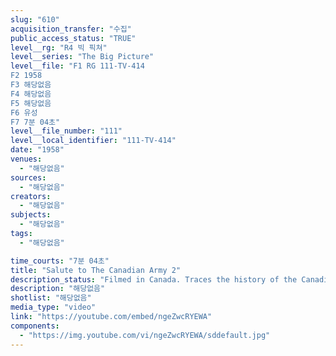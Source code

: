 ```yaml
---
slug: "610"
acquisition_transfer: "수집"
public_access_status: "TRUE"
level__rg: "R4 빅 픽쳐"
level__series: "The Big Picture"
level__file: "F1 RG 111-TV-414
F2 1958
F3 해당없음
F4 해당없음
F5 해당없음
F6 유성
F7 7분 04초"
level__file_number: "111"
level__local_identifier: "111-TV-414"
date: "1958"
venues: 
  - "해당없음"
sources: 
  - "해당없음"
creators: 
  - "해당없음"
subjects: 
  - "해당없음"
tags: 
  - "해당없음"

time_courts: "7분 04초"
title: "Salute to The Canadian Army 2"
description_status: "Filmed in Canada. Traces the history of the Canadian Army which shared shoulder-to-shoulder fighting with Americans on the battlefields of Europe and Korea."
description: "해당없음"
shotlist: "해당없음"
media_type: "video"
link: "https://youtube.com/embed/ngeZwcRYEWA"
components: 
  - "https://img.youtube.com/vi/ngeZwcRYEWA/sddefault.jpg"
---
```

